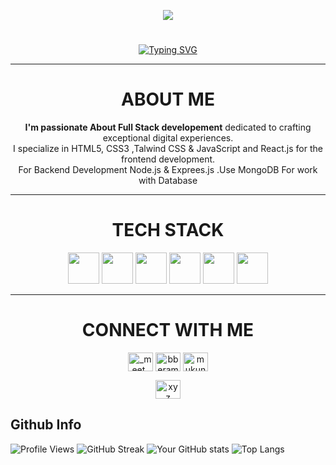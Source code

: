 <p align="center"> <img src="https://github.com/BERAMEET7/BERAMEET7/assets/130121303/a17fdcb7-526c-4448-8421-18dd3cff34ed" /> </p>




<h1 align="center"> 
</div>  
</h1>
<div align="center" height="fit-content">
  
[![Typing SVG](https://readme-typing-svg.herokuapp.com?color=%bfff&size=30&font=poppins+sans+serif&center=true&lines=👋+Hey!+I'm+MEET+BERA;I'm+a+Web+Developer+💻)](https://git.io/typing-svg)

</div>

---

<h1 align="center">ABOUT ME</h1>
<p align="center"><b>I'm passionate About Full Stack developement</b> dedicated to crafting exceptional digital experiences. <br>
I specialize in HTML5, CSS3 ,Talwind CSS & JavaScript and React.js for the frontend development.<br>
For Backend Development Node.js & Exprees.js .Use MongoDB For work with Database</p>

---

<h1 align="center">TECH STACK</h1>
<div align="center">
  <img src="https://github.com/BERAMEET7/BERAMEET7/assets/130121303/aaf93e22-1dab-46dd-8433-b4d1f27cd60d" height="50px" width="50px">
  <img src="https://github.com/BERAMEET7/BERAMEET7/assets/130121303/079b2e35-6823-4ede-bce3-9da8534ba545" height="50px" width="50px">
  <img src="https://github.com/BERAMEET7/BERAMEET7/assets/130121303/9f5a17a0-6f0c-43d4-b229-2448b9b8a87a" height="50px" width="50px">
  <img src="https://github.com/BERAMEET7/BERAMEET7/assets/130121303/ba1d78e7-b3d6-4522-bc4b-b33bb9ea9efd" height="50px" width="50px">
  <img src="https://github.com/BERAMEET7/BERAMEET7/assets/130121303/3c016585-856d-4709-90d9-b7162b1e625f" height="50px" width="50px">
  <img src="https://github.com/BERAMEET7/BERAMEET7/assets/130121303/86bf6676-43a4-4551-af68-973154417be7" height="50px" width="50px">
</div>

---

<div align="center">
<h1 align="center"> CONNECT WITH ME </h1>
<p align="center">
<a href="https://www.instagram.com/_meet_bera_/" target="blank"><img align="center" src="https://raw.githubusercontent.com/rahuldkjain/github-profile-readme-generator/master/src/images/icons/Social/instagram.svg" alt="_meet_bera_" height="30" width="40" /></a>
<a href="mailto:berameet008@gmail.com" target="blank"><img align="center" src="https://raw.githubusercontent.com/rahuldkjain/github-profile-readme-generator/master/src/images/icons/Social/twitter.svg" alt="bberameet008@gmail.com" height="30" width="40" /></a>
<a href="https://www.linkedin.com/in/berameet/" target="blank"><img align="center" src="https://raw.githubusercontent.com/rahuldkjain/github-profile-readme-generator/master/src/images/icons/Social/linked-in-alt.svg" alt="mukundahire03" height="30" width="40" /></a>
  
<a href="https://leetcode.com/berameet7/" target="blank"><img align="center" src="https://raw.githubusercontent.com/rahuldkjain/github-profile-readme-generator/master/src/images/icons/Social/leet-code.svg" alt="xyz" height="30" width="40" /></a>

</p>
</div>


## Github Info

![Profile Views](https://komarev.com/ghpvc/?username=BERAMEET7)
![GitHub Streak](https://github-readme-streak-stats.herokuapp.com/?user=BERAMEET7&theme=radical)
![Your GitHub stats](https://github-readme-stats.vercel.app/api?username=BERAMEET7&count_private=true&show_icons=true&theme=radical)
![Top Langs](https://github-readme-stats.vercel.app/api/top-langs/?username=BERAMEET7&layout=compact&theme=radical)


